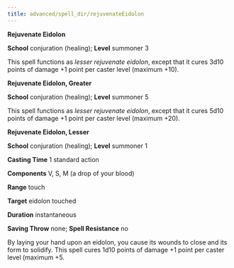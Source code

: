 ```yaml
---
title: advanced/spell_dir/rejuvenateEidolon
---
```

 **Rejuvenate Eidolon**

**School** conjuration (healing); **Level** summoner 3

This spell functions as _lesser rejuvenate eidolon_, except that it cures 3d10 points of damage +1 point per caster level (maximum +10).

**Rejuvenate Eidolon, Greater**

**School** conjuration (healing); **Level** summoner 5

This spell functions as _lesser rejuvenate eidolon_, except that it cures 5d10 points of damage +1 point per caster level (maximum +20).

**Rejuvenate Eidolon, Lesser**

**School** conjuration (healing); **Level** summoner 1

**Casting Time** 1 standard action

**Components** V, S, M (a drop of your blood)

**Range** touch

**Target** eidolon touched

**Duration** instantaneous

**Saving Throw** none; **Spell Resistance** no

By laying your hand upon an eidolon, you cause its wounds to close and its form to solidify. This spell cures 1d10 points of damage +1 point per caster level (maximum +5.

